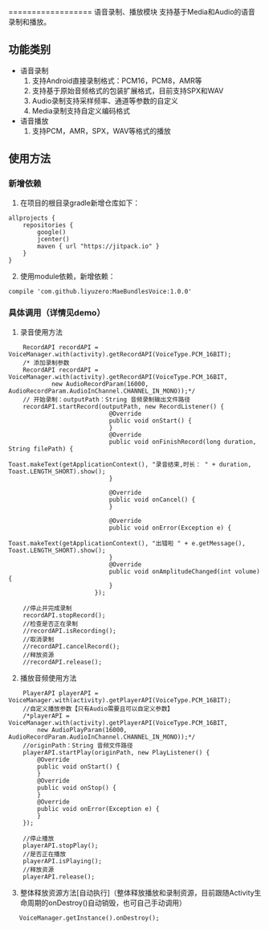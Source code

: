 ==================
语音录制、播放模块
支持基于Media和Audio的语音录制和播放。

## 功能类别
- 语音录制
    1. 支持Android直接录制格式：PCM16，PCM8，AMR等
    2. 支持基于原始音频格式的包装扩展格式，目前支持SPX和WAV
    3. Audio录制支持采样频率、通道等参数的自定义
    4. Media录制支持自定义编码格式
- 语音播放
    1. 支持PCM，AMR，SPX，WAV等格式的播放

## 使用方法
### 新增依赖
1. 在项目的根目录gradle新增仓库如下：

```
allprojects {
    repositories {
        google()
        jcenter()
        maven { url "https://jitpack.io" }
    }
}
```

2. 使用module依赖，新增依赖：

```
compile 'com.github.liyuzero:MaeBundlesVoice:1.0.0'
```

### 具体调用（详情见demo）
1. 录音使用方法

```
    RecordAPI recordAPI = VoiceManager.with(activity).getRecordAPI(VoiceType.PCM_16BIT);
    /* 添加录制参数
    RecordAPI recordAPI = VoiceManager.with(activity).getRecordAPI(VoiceType.PCM_16BIT,
            new AudioRecordParam(16000, AudioRecordParam.AudioInChannel.CHANNEL_IN_MONO));*/
    // 开始录制：outputPath：String 音频录制输出文件路径
    recordAPI.startRecord(outputPath, new RecordListener() {
    						@Override
    						public void onStart() {
    						}
    						@Override
    						public void onFinishRecord(long duration, String filePath) {
    							Toast.makeText(getApplicationContext(), "录音结束,时长： " + duration, Toast.LENGTH_SHORT).show();
    						}

    						@Override
    						public void onCancel() {
    						}

    						@Override
    						public void onError(Exception e) {
    							Toast.makeText(getApplicationContext(), "出错啦 " + e.getMessage(), Toast.LENGTH_SHORT).show();
    						}
    						@Override
    						public void onAmplitudeChanged(int volume) {
    						}
    					});

    //停止并完成录制
    recordAPI.stopRecord();
    //检查是否正在录制
    //recordAPI.isRecording();
    //取消录制
    //recordAPI.cancelRecord();
    //释放资源
    //recordAPI.release();

```

2. 播放音频使用方法

```
	PlayerAPI playerAPI = VoiceManager.with(activity).getPlayerAPI(VoiceType.PCM_16BIT);
	//自定义播放参数【只有Audio需要且可以自定义参数】
	/*playerAPI = VoiceManager.with(activity).getPlayerAPI(VoiceType.PCM_16BIT,
	    new AudioPlayParam(16000, AudioRecordParam.AudioInChannel.CHANNEL_IN_MONO));*/
	//originPath：String 音频文件路径
	playerAPI.startPlay(originPath, new PlayListener() {
		@Override
		public void onStart() {
		}
		@Override
		public void onStop() {
		}
		@Override
		public void onError(Exception e) {
		}
	});

	//停止播放
	playerAPI.stopPlay();
	//是否正在播放
    playerAPI.isPlaying();
    //释放资源
    playerAPI.release();
```

3. 整体释放资源方法[自动执行]（整体释放播放和录制资源，目前跟随Activity生命周期的onDestroy()自动销毁，也可自己手动调用）

```
   VoiceManager.getInstance().onDestroy();
```